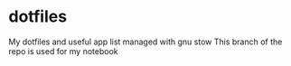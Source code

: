 # dotfiles
My dotfiles and useful app list managed with gnu stow
This branch of the repo is used for my notebook
